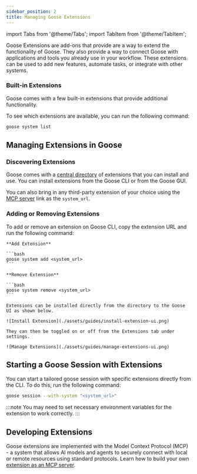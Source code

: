 ```yaml
---
sidebar_position: 2
title: Managing Goose Extensions
---
```


import Tabs from '@theme/Tabs';
import TabItem from '@theme/TabItem';

Goose Extensions are add-ons that provide are a way to extend the functionality of Goose. They also provide a way to connect Goose with applications and tools you already use in your workflow. These extensions can be used to add new features, automate tasks, or integrate with other systems.

### Built-in Extensions
Goose comes with a few built-in extensions that provide additional functionality. 

To see which extensions are available, you can run the following command:

```bash
goose system list
```

## Managing Extensions in Goose

### Discovering Extensions
Goose comes with a [central directory](https://silver-disco-nvm6v4e.pages.github.io/) of extensions that you can install and use. You can install extensions from the Goose CLI or from the Goose GUI.

You can also bring in any third-party extension of your choice using the [MCP server](https://github.com/modelcontextprotocol/servers) link as the `system_url`.


### Adding or Removing Extensions
<Tabs>
  <TabItem value="cli" label="Goose CLI" default>
    To add or remove an extension on Goose CLI, copy the extension URL and run the following command:

    **Add Extension**

    ```bash
    goose system add <system_url>
    ```

    **Remove Extension**

    ```bash
    goose system remove <system_url>
    ```
  </TabItem>
  <TabItem value="ui" label="Goose UI">

    Extensions can be installed directly from the directory to the Goose UI as shown below. 

    ![Install Extension](./assets/guides/install-extension-ui.png)

    They can then be toggled on or off from the Extensions tab under settings.

    ![Manage Extensions](./assets/guides/manage-extensions-ui.png)

  </TabItem>
</Tabs>

## Starting a Goose Session with Extensions

You can start a tailored goose session with specific extensions directly from the CLI. To do this, run the following command:

```bash
goose session --with-system "<system_url>"
```

:::note
You may need to set necessary environment variables for the extension to work correctly.
:::

## Developing Extensions
Goose extensions are implemented with the Model Context Protocol (MCP) - a system that allows AI models and agents to securely connect with local or remote resources using standard protocols. Learn how to build your own [extension as an MCP server](https://modelcontextprotocol.io/quickstart/server).